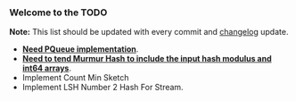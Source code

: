 ### Welcome to the TODO ##

**Note:** This list should be updated with every commit and [changelog](https://github.com/wenkesj/rphash/tree/master/CHANGELOG.md) update.

+ **[Need PQueue implementation](https://github.com/wenkesj/rphash/tree/master/utils/pqueue.go)**.
+ **[Need to tend Murmur Hash to include the input hash modulus and int64 arrays](https://github.com/wenkesj/rphash/tree/master/hash/murmur.go)**.
+ Implement Count Min Sketch
+ Implement LSH Number 2 Hash For Stream.
